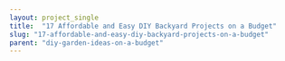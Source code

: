 ```yaml
---
layout: project_single
title:  "17 Affordable and Easy DIY Backyard Projects on a Budget"
slug: "17-affordable-and-easy-diy-backyard-projects-on-a-budget"
parent: "diy-garden-ideas-on-a-budget"
---
```

 